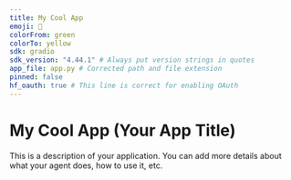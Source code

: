 ```yaml
---
title: My Cool App
emoji: 🌟
colorFrom: green
colorTo: yellow
sdk: gradio
sdk_version: "4.44.1" # Always put version strings in quotes
app_file: app.py # Corrected path and file extension
pinned: false
hf_oauth: true # This line is correct for enabling OAuth
---
```


# My Cool App (Your App Title)

This is a description of your application.
You can add more details about what your agent does, how to use it, etc.